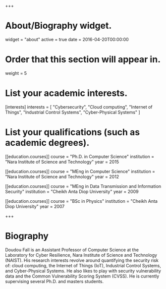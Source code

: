 +++
# About/Biography widget.
widget = "about"
active = true
date = 2016-04-20T00:00:00

# Order that this section will appear in.
weight = 5

# List your academic interests.
[interests]
  interests = [
    "Cybersecurity",
    "Cloud computing",
    "Internet of Things",
    "Industrial Control Systems",
    "Cyber-Physical Systems"
  ]

# List your qualifications (such as academic degrees).
[[education.courses]]
  course = "Ph.D. in Computer Science"
  institution = "Nara Institute of Science and Technology"
  year = 2015

[[education.courses]]
  course = "MEng in Computer Science"
  institution = "Nara Institute of Science and Technology"
  year = 2012

[[education.courses]]
  course = "MEng in Data Transmission and Information Security"
  institution = "Cheikh Anta Diop University"
  year = 2009

[[education.courses]]
  course = "BSc in Physics"
  institution = "Cheikh Anta Diop University"
  year = 2007
 
+++

# Biography

Doudou Fall is an Assistant Professor of Computer Science at the Laboratory for Cyber Resilience, Nara Institute of Science and Technology (NAIST). His research interests revolve around quantifying the security risk of: cloud computing, the Internet of Things (IoT), Industrial Control Systems, and Cyber-Physical Systems. He also likes to play with security vulnerability data and the Common Vulnerability Scoring System (CVSS). He is currently supervising several Ph.D. and masters students.
